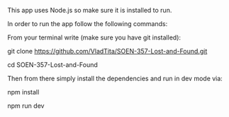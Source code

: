 This app uses Node.js so make sure it is installed to run. 

In order to run the app follow the following commands: 


From your terminal write (make sure you have git installed):

git clone https://github.com/VladTita/SOEN-357-Lost-and-Found.git

cd SOEN-357-Lost-and-Found


Then from there simply install the dependencies and run in dev mode via:

npm install

npm run dev
